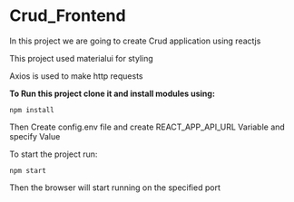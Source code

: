 # **Crud_Frontend**

In this project we are going to create Crud application using reactjs

This project used materialui for styling

Axios is used to make http requests

**To Run this project clone it and install modules using:**

```
npm install
```

Then Create config.env file and create REACT_APP_API_URL Variable and specify Value

To start the project run:

```
npm start
```

Then the browser will start running on the specified port

